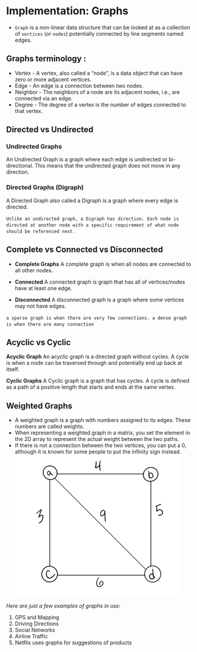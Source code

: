 # Implementation: Graphs

- `Graph` is a non-linear data structure that can be looked at as a collection of `vertices` (or `nodes`) potentially connected by line segments named edges.

## Graphs terminology :

* Vertex - A vertex, also called a “node”, is a data object that can have zero or more adjacent vertices.
* Edge - An edge is a connection between two nodes.
* Neighbor - The neighbors of a node are its adjacent nodes, i.e., are connected via an edge.
* Degree - The degree of a vertex is the number of edges connected to that vertex.

## Directed vs Undirected
### Undirected Graphs
An Undirected Graph is a graph where each edge is undirected or bi-directional. This means that the undirected graph does not move in any direction.

### Directed Graphs (Digraph)
A Directed Graph also called a Digraph is a graph where every edge is directed.

`Unlike an undirected graph, a Digraph has direction. Each node is directed at another node with a specific requirement of what node should be referenced next.`

## Complete vs Connected vs Disconnected
- **Complete Graphs**
A complete graph is when all nodes are connected to all other nodes.

- **Connected**
A connected graph is graph that has all of vertices/nodes have at least one edge.

- **Disconnected**
A disconnected graph is a graph where some vertices may not have edges.

`a sparse graph is when there are very few connections. a dense graph is when there are many connection`

## Acyclic vs Cyclic

**Acyclic Graph**
An acyclic graph is a directed graph without cycles.
A cycle is when a node can be traversed through and potentially end up back at itself.

**Cyclic Graphs**
A Cyclic graph is a graph that has cycles.
A cycle is defined as a path of a positive length that starts and ends at the same vertex.

## Weighted Graphs
- A weighted graph is a graph with numbers assigned to its edges. These numbers are called weights.
- When representing a weighted graph in a matrix, you set the element in the 2D array to represent the actual weight between the two paths.
- If there is not a connection between the two vertices, you can put a 0, although it is known for some people to put the infinity sign instead.
![Image](img/weightGraph.png)

*Here are just a few examples of graphs in use:*

1. GPS and Mapping
2. Driving Directions
3. Social Networks
4. Airline Traffic
5. Netflix uses graphs for suggestions of products





